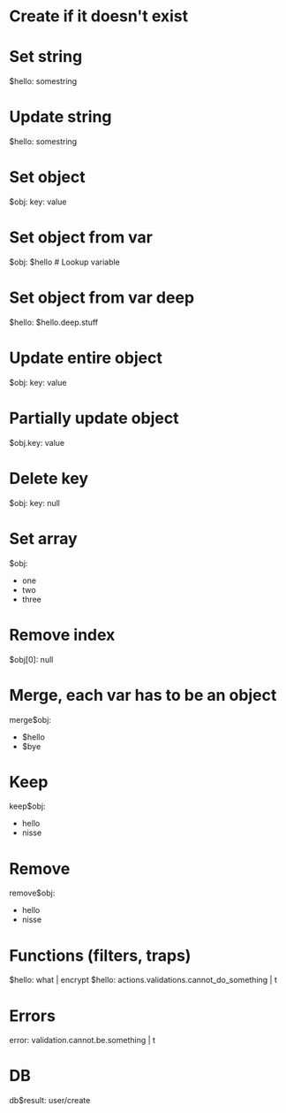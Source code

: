 # Create if it doesn't exist

# Set string
$hello: somestring

# Update string
$hello: somestring

# Set object
$obj:
  key: value

# Set object from var
$obj: $hello # Lookup variable

# Set object from var deep
$hello: $hello.deep.stuff

# Update entire object
$obj:
  key: value

# Partially update object
$obj.key: value

# Delete key

$obj:
  key: null

# Set array
$obj:
  - one
  - two
  - three

# Remove index
$obj[0]: null

# Merge, each var has to be an object
merge$obj:
- $hello
- $bye

# Keep
keep$obj:
- hello
- nisse

# Remove
remove$obj:
- hello
- nisse

# Functions (filters, traps)
$hello: what | encrypt
$hello: actions.validations.cannot_do_something | t

# Errors
error: validation.cannot.be.something | t

# DB
db$result: user/create
